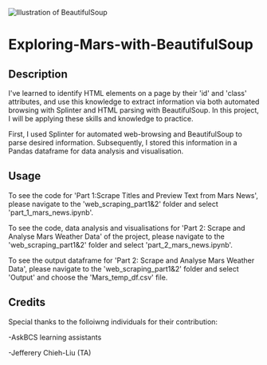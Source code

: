 ![Illustration of BeautifulSoup](https://yganalyst.github.io/assets/images/crawling.png)
# Exploring-Mars-with-BeautifulSoup
## Description
I've learned to identify HTML elements on a page by their 'id' and 'class' attributes, and use this knowledge to extract information via both automated browsing with Splinter and HTML parsing with BeautifulSoup. In this project, I will be applying these skills and knowledge to practice. 

First, I used Splinter for automated web-browsing and BeautifulSoup to parse desired information. Subsequently, I stored this information in a Pandas dataframe for data analysis and visualisation. 

## Usage
To see the code for 'Part 1:Scrape Titles and Preview Text from Mars News', please navigate to the 'web_scraping_part1&2' folder and select 'part_1_mars_news.ipynb'.

To see the code, data analysis and visualisations for 'Part 2: Scrape and Analyse Mars Weather Data' of the project, please navigate to the 'web_scraping_part1&2' folder and select 'part_2_mars_news.ipynb'.

To see the output dataframe for 'Part 2: Scrape and Analyse Mars Weather Data', please navigate to the 'web_scraping_part1&2' folder and select 'Output' and choose the 'Mars_temp_df.csv' file. 

## Credits
Special thanks to the folloiwng individuals for their contribution:

-AskBCS learning assistants

-Jefferery Chieh-Liu (TA)


